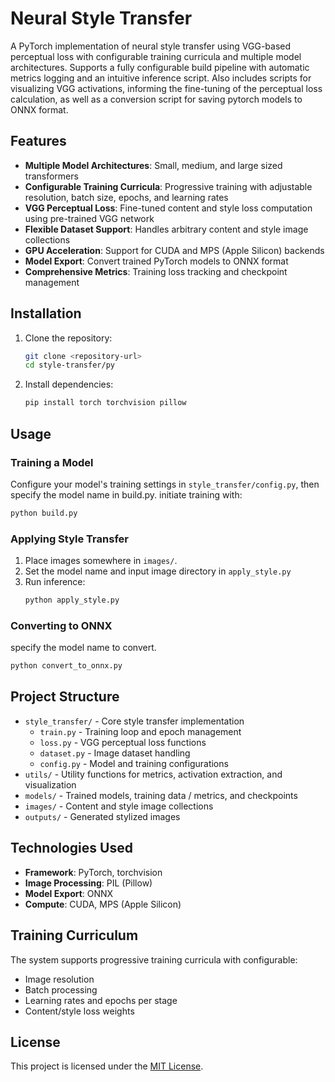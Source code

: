 # Neural Style Transfer

A PyTorch implementation of neural style transfer using VGG-based perceptual loss with configurable training curricula and multiple model architectures. Supports a fully configurable build pipeline with automatic metrics logging and an intuitive inference script. Also includes scripts for visualizing VGG activations, informing the fine-tuning of the perceptual loss calculation, as well as a conversion script for saving pytorch models to ONNX format. 

## Features

- **Multiple Model Architectures**: Small, medium, and large sized transformers
- **Configurable Training Curricula**: Progressive training with adjustable resolution, batch size, epochs, and learning rates
- **VGG Perceptual Loss**: Fine-tuned content and style loss computation using pre-trained VGG network
- **Flexible Dataset Support**: Handles arbitrary content and style image collections
- **GPU Acceleration**: Support for CUDA and MPS (Apple Silicon) backends
- **Model Export**: Convert trained PyTorch models to ONNX format
- **Comprehensive Metrics**: Training loss tracking and checkpoint management

## Installation

1. Clone the repository:
   ```bash
   git clone <repository-url>
   cd style-transfer/py
   ```

2. Install dependencies:
   ```bash
   pip install torch torchvision pillow
   ```

## Usage

### Training a Model

Configure your model's training settings in `style_transfer/config.py`, then specify the model name in build.py. initiate training with:

```bash
python build.py
```

### Applying Style Transfer

1. Place images somewhere in `images/`.
2. Set the model name and input image directory in `apply_style.py`
3. Run inference:
   ```bash
   python apply_style.py
   ```

### Converting to ONNX

specify the model name to convert. 

```bash
python convert_to_onnx.py
```

## Project Structure

- `style_transfer/` - Core style transfer implementation
  - `train.py` - Training loop and epoch management
  - `loss.py` - VGG perceptual loss functions
  - `dataset.py` - Image dataset handling
  - `config.py` - Model and training configurations
- `utils/` - Utility functions for metrics, activation extraction, and visualization
- `models/` - Trained models, training data / metrics, and checkpoints 
- `images/` - Content and style image collections
- `outputs/` - Generated stylized images

## Technologies Used

- **Framework**: PyTorch, torchvision
- **Image Processing**: PIL (Pillow)
- **Model Export**: ONNX
- **Compute**: CUDA, MPS (Apple Silicon)

## Training Curriculum

The system supports progressive training curricula with configurable:
- Image resolution 
- Batch processing  
- Learning rates and epochs per stage
- Content/style loss weights

## License

This project is licensed under the [MIT License](LICENSE).
